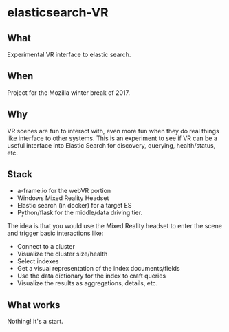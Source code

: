 # elasticsearch-VR
What
-----
Experimental VR interface to elastic search.

When
----
Project for the Mozilla winter break of 2017.

Why
----
VR scenes are fun to interact with, even more fun when they do real things like interface to other systems. This is an experiment
to see if VR can be a useful interface into Elastic Search for discovery, querying, health/status, etc. 

Stack
------
- a-frame.io for the webVR portion
- Windows Mixed Reality Headset
- Elastic search (in docker) for a target ES
- Python/flask for the middle/data driving tier. 

The idea is that you would use the Mixed Reality headset to enter the scene and trigger basic interactions like: 

- Connect to a cluster
- Visualize the cluster size/health
- Select indexes
- Get a visual representation of the index documents/fields
- Use the data dictionary for the index to craft queries
- Visualize the results as aggregations, details, etc. 


What works
-----------
Nothing! It's a start.


